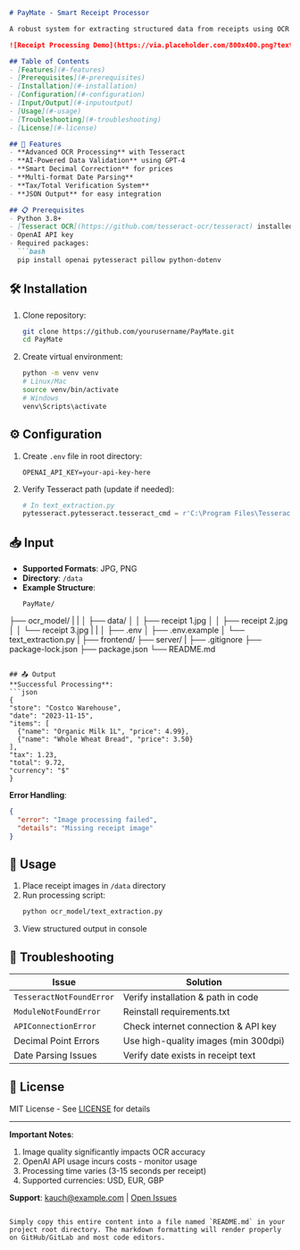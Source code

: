 ```markdown
# PayMate - Smart Receipt Processor

A robust system for extracting structured data from receipts using OCR and AI validation.

![Receipt Processing Demo](https://via.placeholder.com/800x400.png?text=Receipt+Processing+Demo)

## Table of Contents
- [Features](#-features)
- [Prerequisites](#-prerequisites)
- [Installation](#-installation)
- [Configuration](#-configuration)
- [Input/Output](#-inputoutput)
- [Usage](#-usage)
- [Troubleshooting](#-troubleshooting)
- [License](#-license)

## 📌 Features
- **Advanced OCR Processing** with Tesseract
- **AI-Powered Data Validation** using GPT-4
- **Smart Decimal Correction** for prices
- **Multi-format Date Parsing**
- **Tax/Total Verification System**
- **JSON Output** for easy integration

## 📋 Prerequisites
- Python 3.8+
- [Tesseract OCR](https://github.com/tesseract-ocr/tesseract) installed
- OpenAI API key
- Required packages:
  ```bash
  pip install openai pytesseract pillow python-dotenv
  ```

## 🛠 Installation
1. Clone repository:
   ```bash
   git clone https://github.com/yourusername/PayMate.git
   cd PayMate
   ```
2. Create virtual environment:
   ```bash
   python -m venv venv
   # Linux/Mac
   source venv/bin/activate
   # Windows
   venv\Scripts\activate
   ```

## ⚙ Configuration
1. Create `.env` file in root directory:
   ```env
   OPENAI_API_KEY=your-api-key-here
   ```
2. Verify Tesseract path (update if needed):
   ```python
   # In text_extraction.py
   pytesseract.pytesseract.tesseract_cmd = r'C:\Program Files\Tesseract-OCR\tesseract.exe'
   ```

## 📥 Input
- **Supported Formats**: JPG, PNG
- **Directory**: `/data`
- **Example Structure**:
  ```
  PayMate/
├── ocr_model/
| | 
│ ├── data/ 
│ │ ├── receipt 1.jpg 
│ │ ├── receipt 2.jpg 
│ │ └── receipt 3.jpg 
| |
│ ├── .env 
│ ├── .env.example 
│ └── text_extraction.py 
|
├── frontend/ 
├── server/ 
|
├── .gitignore 
├── package-lock.json 
├── package.json 
└── README.md 
  ```

## 📤 Output
**Successful Processing**:
```json
{
  "store": "Costco Warehouse",
  "date": "2023-11-15",
  "items": [
    {"name": "Organic Milk 1L", "price": 4.99},
    {"name": "Whole Wheat Bread", "price": 3.50}
  ],
  "tax": 1.23,
  "total": 9.72,
  "currency": "$"
}
```

**Error Handling**:
```json
{
  "error": "Image processing failed",
  "details": "Missing receipt image"
}
```

## 🚀 Usage
1. Place receipt images in `/data` directory
2. Run processing script:
   ```bash
   python ocr_model/text_extraction.py
   ```
3. View structured output in console

## 🐛 Troubleshooting

| Issue | Solution |
|-------|----------|
| `TesseractNotFoundError` | Verify installation & path in code |
| `ModuleNotFoundError` | Reinstall requirements.txt |
| `APIConnectionError` | Check internet connection & API key |
| Decimal Point Errors | Use high-quality images (min 300dpi) |
| Date Parsing Issues | Verify date exists in receipt text |

## 📜 License
MIT License - See [LICENSE](LICENSE) for details

---

**Important Notes**:
1. Image quality significantly impacts OCR accuracy
2. OpenAI API usage incurs costs - monitor usage
3. Processing time varies (3-15 seconds per receipt)
4. Supported currencies: USD, EUR, GBP

**Support**: kauch@example.com | [Open Issues](https://github.com/yourusername/PayMate/issues)
```

Simply copy this entire content into a file named `README.md` in your project root directory. The markdown formatting will render properly on GitHub/GitLab and most code editors.
